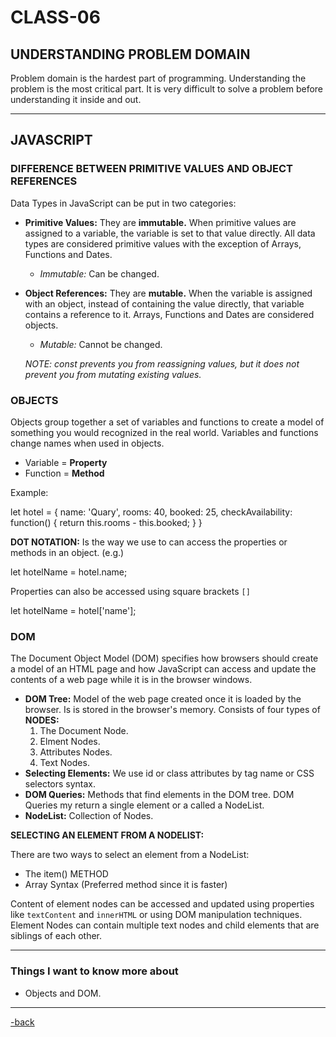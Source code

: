 # CLASS-06

## UNDERSTANDING PROBLEM DOMAIN

Problem domain is the hardest part of programming. Understanding the problem is the most critical part. It is very difficult to solve a problem before understanding it inside and out.

***

## JAVASCRIPT

### DIFFERENCE BETWEEN PRIMITIVE VALUES AND OBJECT REFERENCES

Data Types in JavaScript can be put in two categories:

* **Primitive Values:** They are **immutable.** When primitive values are assigned to a variable, the variable is set to that value directly. All data types are considered primitive values with the exception of Arrays, Functions and Dates.
  * *Immutable:* Can be changed.
* **Object References:** They are **mutable.** When the variable is assigned with an object, instead of containing the value directly, that variable contains a reference to it. Arrays, Functions and Dates are considered objects.
  * *Mutable:* Cannot be changed.

  *NOTE: const prevents you from reassigning values, but it does not prevent you from mutating existing values.*

### OBJECTS

Objects group together a set of variables and functions to create a model of something you would recognized in the real world. Variables and functions change names when used in objects.

* Variable = **Property**
* Function = **Method**

Example:

let hotel = {
  name: 'Quary',
  rooms: 40,
  booked: 25,
  checkAvailability: function() {
    return this.rooms - this.booked;
  }
}

**DOT NOTATION:** Is the way we use to can access the properties or methods in an object. (e.g.)

let hotelName = hotel.name;

Properties can also be accessed using square brackets `[]`

let hotelName = hotel['name'];

### DOM

The Document Object Model (DOM) specifies how browsers should create a model of an HTML page and how JavaScript can access and update the contents of a web page while it is in the browser windows.

* **DOM Tree:** Model of the web page created once it is loaded by the browser. Is is stored in the browser's memory. Consists of four types of **NODES:**
  1. The Document Node.
  2. Elment Nodes.
  3. Attributes Nodes.
  4. Text Nodes.
* **Selecting Elements:** We use id or class attributes by tag name or CSS selectors syntax.
* **DOM Queries:** Methods that find elements in the DOM tree. DOM Queries my return a single element or a called a NodeList.
* **NodeList:** Collection of Nodes.

**SELECTING AN ELEMENT FROM A NODELIST:**

There are two ways to select an element from a NodeList:

* The item() METHOD
* Array Syntax (Preferred method since it is faster)

Content of element nodes can be accessed and updated using properties like `textContent` and `innerHTML` or using DOM manipulation techniques. Element Nodes can contain multiple text nodes and child elements that are siblings of each other.

***

### Things I want to know more about

* Objects and DOM.

***

[-back](https://alexriverau.github.io/reading-notes/code201)
